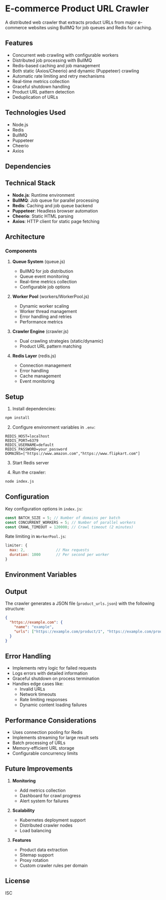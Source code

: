 # E-commerce Product URL Crawler

A distributed web crawler that extracts product URLs from major e-commerce websites using BullMQ for job queues and Redis for caching.

## Features

- Concurrent web crawling with configurable workers
- Distributed job processing with BullMQ
- Redis-based caching and job management
- Both static (Axios/Cheerio) and dynamic (Puppeteer) crawling
- Automatic rate limiting and retry mechanisms
- Real-time metrics collection
- Graceful shutdown handling
- Product URL pattern detection
- Deduplication of URLs

## Technologies Used

- Node.js
- Redis
- BullMQ
- Puppeteer
- Cheerio
- Axios

## Dependencies

## Technical Stack

- **Node.js**: Runtime environment
- **BullMQ**: Job queue for parallel processing
- **Redis**: Caching and job queue backend
- **Puppeteer**: Headless browser automation
- **Cheerio**: Static HTML parsing
- **Axios**: HTTP client for static page fetching

## Architecture

### Components

1. **Queue System** (queue.js)

   - BullMQ for job distribution
   - Queue event monitoring
   - Real-time metrics collection
   - Configurable job options

2. **Worker Pool** (workers/WorkerPool.js)

   - Dynamic worker scaling
   - Worker thread management
   - Error handling and retries
   - Performance metrics

3. **Crawler Engine** (crawler.js)

   - Dual crawling strategies (static/dynamic)
   - Product URL pattern matching

4. **Redis Layer** (redis.js)
   - Connection management
   - Error handling
   - Cache management
   - Event monitoring

## Setup

1. Install dependencies:

```bash
npm install
```

2. Configure environment variables in `.env`:

```env
REDIS_HOST=localhost
REDIS_PORT=6379
REDIS_USERNAME=default
REDIS_PASSWORD=your_password
DOMAINS=["https://www.amazon.com","https://www.flipkart.com"]
```

3. Start Redis server

4. Run the crawler:

```bash
node index.js
```

## Configuration

Key configuration options in `index.js`:

```javascript
const BATCH_SIZE = 5; // Number of domains per batch
const CONCURRENT_WORKERS = 5; // Number of parallel workers
const CRAWL_TIMEOUT = 120000; // Crawl timeout (2 minutes)
```

Rate limiting in `WorkerPool.js`:

```javascript
limiter: {
  max: 2,              // Max requests
  duration: 1000       // Per second per worker
}
```

## Environment Variables

## Output

The crawler generates a JSON file (`product_urls.json`) with the following structure:

```json
{
  "https://example.com": {
    "name": "example",
    "urls": ["https://example.com/product/1", "https://example.com/product/2"]
  }
}
```

## Error Handling

- Implements retry logic for failed requests
- Logs errors with detailed information
- Graceful shutdown on process termination
- Handles edge cases like:
  - Invalid URLs
  - Network timeouts
  - Rate limiting responses
  - Dynamic content loading failures

## Performance Considerations

- Uses connection pooling for Redis
- Implements streaming for large result sets
- Batch processing of URLs
- Memory-efficient URL storage
- Configurable concurrency limits

## Future Improvements

1. **Monitoring**

   - Add metrics collection
   - Dashboard for crawl progress
   - Alert system for failures

2. **Scalability**

   - Kubernetes deployment support
   - Distributed crawler nodes
   - Load balancing

3. **Features**
   - Product data extraction
   - Sitemap support
   - Proxy rotation
   - Custom crawler rules per domain

## License

ISC
